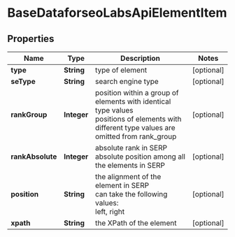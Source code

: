 # BaseDataforseoLabsApiElementItem


## Properties

| Name | Type | Description | Notes |
|------------ | ------------- | ------------- | -------------|
**type** | **String** | type of element |[optional]|
**seType** | **String** | search engine type |[optional]|
**rankGroup** | **Integer** | position within a group of elements with identical type values<br>positions of elements with different type values are omitted from rank_group |[optional]|
**rankAbsolute** | **Integer** | absolute rank in SERP<br>absolute position among all the elements in SERP |[optional]|
**position** | **String** | the alignment of the element in SERP<br>can take the following values:<br>left, right |[optional]|
**xpath** | **String** | the XPath of the element |[optional]|